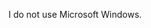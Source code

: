 I do not use Microsoft Windows.

<!---
eraseyourknees/eraseyourknees is a ✨ special ✨ repository because its `README.md` (this file) appears on your GitHub profile.
You can click the Preview link to take a look at your changes.
--->
